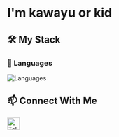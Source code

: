 <h1 align="left">I'm kawayu or kid</h1>

<h2 align="left">🛠️ My Stack</h2>
<div align="left">
  <h3>🚀 Languages</h3>
  <img src="https://skillicons.dev/icons?i=py,js,ts,node" alt="Languages" />
<h2 align="left">📫 Connect With Me</h2>

<div align="left">
  <a href="https://t.me/lomlykid" target="_blank">
    <img src="https://img.shields.io/badge/Telegram-2CA5E0?style=for-the-badge&logo=telegram&logoColor=white" height="28" alt="Telegram"/>
  </a>
</div>
